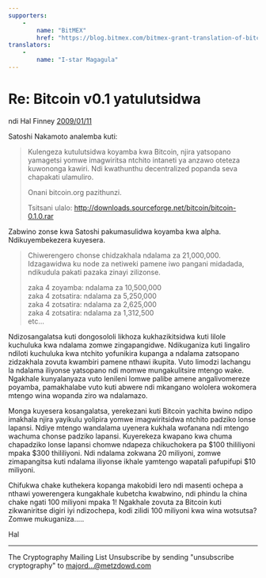 ```yaml
---
supporters: 
    - 
        name: "BitMEX"
        href: "https://blog.bitmex.com/bitmex-grant-translation-of-bitcoin-content-into-african-languages/"
translators: 
    - 
        name: "I-star Magagula"
---
```

# Re: Bitcoin v0.1 yatulutsidwa

ndi Hal Finney [2009/01/11](https://web.archive.org/web/20190712071421/https://www.mail-archive.com/cryptography@metzdowd.com/msg10152.html)

<LanguageDropdown/>

Satoshi Nakamoto analemba kuti:

> Kulengeza kutulutsidwa koyamba kwa Bitcoin, njira yatsopano yamagetsi  yomwe imagwiritsa ntchito intaneti ya anzawo oteteza kuwononga kawiri. Ndi kwathunthu decentralized popanda seva chapakati ulamuliro.
>
> Onani bitcoin.org pazithunzi.
>
> Tsitsani ulalo:
> http://downloads.sourceforge.net/bitcoin/bitcoin-0.1.0.rar


Zabwino zonse kwa Satoshi pakumasulidwa koyamba kwa alpha. Ndikuyembekezera kuyesera. 

> Chiwerengero chonse chidzakhala ndalama za 21,000,000. Idzagawidwa ku node za netiweki pamene iwo pangani midadada, ndikudula pakati pazaka zinayi zilizonse.
>
> zaka 4 zoyamba: ndalama za 10,500,000  
> zaka 4 zotsatira: ndalama za 5,250,000  
> zaka 4 zotsatira: ndalama za 2,625,000  
> zaka 4 zotsatira: ndalama za 1,312,500  
> etc...

Ndizosangalatsa kuti dongosololi likhoza kukhazikitsidwa kuti lilole kuchuluka kwa ndalama zomwe zingapangidwe. Ndikuganiza kuti lingaliro ndiloti kuchuluka kwa ntchito yofunikira kupanga a ndalama zatsopano zidzakhala zovuta kwambiri pamene nthawi ikupita. Vuto limodzi lachangu la ndalama iliyonse yatsopano ndi momwe mungakulitsire mtengo wake. Ngakhale kunyalanyaza vuto lenileni lomwe palibe amene angalivomereze poyamba, pamakhalabe vuto kuti abwere ndi mkangano wololera wokomera mtengo wina wopanda ziro wa ndalamazo.

Monga kuyesera kosangalatsa, yerekezani kuti Bitcoin yachita bwino ndipo imakhala njira yayikulu yolipira yomwe imagwiritsidwa ntchito padziko lonse lapansi. Ndiye mtengo wandalama uyenera kukhala wofanana ndi mtengo wachuma chonse padziko lapansi. Kuyerekeza kwapano kwa chuma chapadziko lonse lapansi chomwe ndapeza chikuchokera pa $100 thililiyoni mpaka $300 thililiyoni. Ndi ndalama zokwana 20 miliyoni, zomwe zimapangitsa kuti ndalama iliyonse ikhale yamtengo wapatali pafupifupi $10 miliyoni.

Chifukwa chake kuthekera kopanga makobidi lero ndi masenti ochepa a nthawi yowerengera kungakhale kubetcha kwabwino, ndi phindu la china chake ngati 100 miliyoni mpaka 1! Ngakhale zovuta za Bitcoin kuti zikwaniritse digiri iyi ndizochepa, kodi zilidi 100 miliyoni kwa wina wotsutsa? Zomwe mukuganiza.....

Hal

---------------------------------------------------------------------
The Cryptography Mailing List
Unsubscribe by sending "unsubscribe cryptography" to majord...@metzdowd.com


